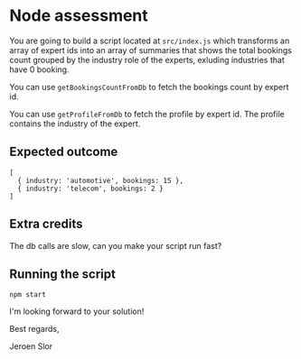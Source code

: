 # Node assessment

You are going to build a script located at `src/index.js` which transforms an array of expert ids into an array of summaries that shows the total bookings count grouped by the industry role of the experts, exluding industries that have 0 booking.

You can use `getBookingsCountFromDb` to fetch the bookings count by expert id.

You can use `getProfileFromDb` to fetch the profile by expert id. The profile contains the industry of the expert.

## Expected outcome

```
[
  { industry: 'automotive', bookings: 15 },
  { industry: 'telecom', bookings: 2 }
]
```

## Extra credits

The db calls are slow, can you make your script run fast?

## Running the script

```
npm start
```

I'm looking forward to your solution!

Best regards,

Jeroen Slor
